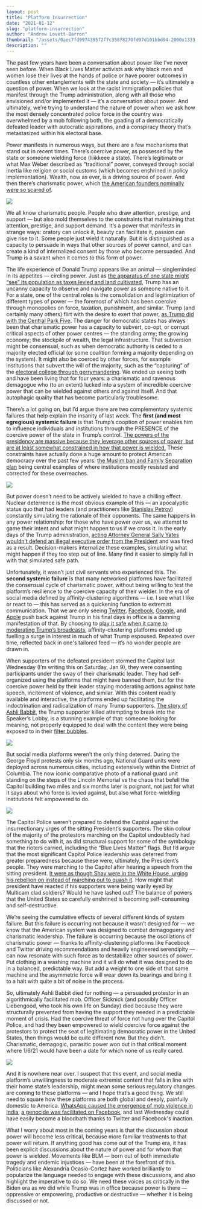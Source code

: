 ```yaml
---
layout: post
title: "Platform Insurrection"
date: "2021-01-12"
slug: "platform-insurrection"
author: "Andrew Lovett-Barron"
thumbnail: "/assets/0aec7fd9974395f2f7c35878270fd97d101bbd94-2000x1333.jpg"
description: ""
---
```


The past few years have been a conversation about power like I’ve never seen before. When Black Lives Matter activists ask why black men and women lose their lives at the hands of police or have poorer outcomes in countless other entanglements with the state and society — it’s ultimately a question of power. When we look at the racist immigration policies that manifest through the Trump administration, along with all those who envisioned and/or implemented it — it’s a conversation about power. And ultimately, we’re trying to understand the nature of power when we ask how the most densely concentrated police force in the country was overwhelmed by a mob following both, the goading of a democratically defeated leader with autocratic aspirations, and a conspiracy theory that’s metastasized within his electoral base.

  


Power manifests in numerous ways, but there are a few mechanisms that stand out in recent times. There’s coercive power, as possessed by the state or someone wielding force (liiikkeee a state). There’s legitimate or what Max Weber described as “traditional” power, conveyed through social inertia like religion or social customs (which becomes enshrined in policy implementation). Wealth, now as ever, is a driving source of power. And then there’s charismatic power, which [the American founders nominally were so scared of](https://avalon.law.yale.edu/18th_century/fed68.asp). 



![](/assets/893aa61619841565b6a023760c4871286be74f4b-1100x619.png)

We all know charismatic people. People who draw attention, prestige, and support — but also mold themselves to the constraints that maintaining that attention, prestige, and support demand. It’s a power that manifests in strange ways: oratory can unlock it, beauty can facilitate it, passion can give rise to it. Some people just wield it naturally. But it is distinguished as a capacity to persuade in ways that other sources of power cannot, and can create a kind of internalized consent by those who become persuaded. And Trump is a savant when it comes to this form of power.

  


The life experience of Donald Trump appears like an animal — singleminded in its appetites — circling power. Just as [the apparatus of one state might “see” its population as taxes levied and land cultivated](https://bookshop.org/a/19778/9780300246759), Trump has an uncanny capacity to observe and navigate power as someone native to it. For a state, one of the central roles is the consolidation and legitimization of different types of power — the foremost of which has been coercive through monopolies on force, taxation, punishment, and similar. Trump (and certainly many others) flirt with the desire to exert that power, [as Trump did with the Central Park Five](https://www.nytimes.com/2019/06/18/nyregion/central-park-five-trump.html). The danger for democratic states has always been that charismatic power has a capacity to subvert, co-opt, or corrupt critical aspects of other power centres — the standing army; the growing economy; the stockpile of wealth, the legal infrastructure. That subversion might be consensual, such as when democratic authority is ceded to a majority elected official (or some coalition forming a majority depending on the system). It might also be coerced by other forces, for example institutions that subvert the will of the majority, such as the “capturing” of the [electoral college through gerrymandering](https://fivethirtyeight.com/tag/the-gerrymandering-project/). We ended up seeing both and have been living that for four years: a charismatic and ravenous demagogue who (to an extent) lucked into a system of incredible coercive power that can be wielded against others and against itself. And that autophagic quality that has become particularly troublesome.

  


There’s a lot going on, but I’d argue there are two complementary systemic failures that help explain the insanity of last week. The **first (and most egregious) systemic failure** is that Trump’s cooption of power enables him to influence individuals and institutions through the PRESENCE of the coercive power of the state in Trump’s control. [The powers of the presidency are massive because they leverage other sources of power, but are at least somewhat constrained in how that power is wielded.](https://bookshop.org/a/19778/9780374175368) These constraints have actually done a huge amount to protect American democracy over the past few years: [the Muslim ban and Family Separation plan](https://www.lawfareblog.com/travel-ban-family-separations-malevolence-incompetence-carelessness) being central examples of where institutions mostly resisted and corrected for these overreaches.



![](/assets/9565af0848f4496527ad20e8cdec98fab54a07cb-2048x1366.png)



But power doesn’t need to be actively wielded to have a chilling effect. Nuclear deterrence is the most obvious example of this — an apocalyptic status quo that had leaders (and practitioners like [Stanislav Petrov](https://en.wikipedia.org/wiki/1983_Soviet_nuclear_false_alarm_incident)) constantly simulating the rationale of their opponents. The same happens in any power relationship: for those who have power over us, we attempt to game their intent and what might happen to us if we cross it. In the early days of the Trump administration, [acting Attorney General Sally Yates wouldn’t defend an illegal executive order from the President](https://www.newyorker.com/magazine/2017/05/29/why-sally-yates-stood-up-to-trump) and was fired as a result. Decision-makers internalize these examples, simulating what might happen if they too step out of line. Many find it easier to simply fall in with that simulated safe path.

  


Unfortunately, it wasn’t just civil servants who experienced this. The **second systemic failure** is that many networked platforms have facilitated the consensual cycle of charismatic power, without being willing to test the platform’s resilience to the coercive capacity of their wielder. In the era of social media defined by affinity-clustering algorithms — i.e. I see what I like or react to — this has served as a quickening function to extremist communication. That we are only seeing [Twitter](https://blog.twitter.com/en_us/topics/company/2020/suspension.html), [Facebook](https://www.nytimes.com/2021/01/07/technology/facebook-trump-ban.html), [Google](https://www.bbc.com/news/technology-55598887), and [Apple](https://www.buzzfeednews.com/article/ryanmac/apple-threatens-ban-parler) push back against Trump in his final days in office is a damning manifestation of that. By choosing to [play it safe when it came to moderating Trump’s broadcasts](https://www.nytimes.com/2020/06/05/technology/twitter-trump-facebook-moderation.html), affinity-clustering platforms ended up fuelling a surge in interest in much of what Trump espoused. Repeated over time, reflected back in one's tailored feed — it’s no wonder people are drawn in.

  


When supporters of the defeated president stormed the Capitol last Wednesday (I’m writing this on Saturday, Jan 9), they were consenting participants under the sway of their charismatic leader. They had self-organized using the platforms that might have banned them, but for the coercive power held by their leader staying moderating actions against hate speech, incitement of violence, and similar. With this content readily available and interactive, the platforms ended up facilitating the indoctrination and radicalization of many Trump supporters. [The story of Ashli Babbit](https://www.washingtonpost.com/dc-md-va/2021/01/09/ashli-babbitt-capitol-shooting-trump-qanon/), the Trump supporter killed attempting to break into the Speaker’s Lobby, is a stunning example of that: someone looking for meaning, not properly equipped to deal with the content they were being exposed to in their [filter bubbles](https://en.wikipedia.org/wiki/Filter_bubble).

  


![](/assets/fe506b456bc4c5190f06f83d2c903ed968b97b3f-1024x536.jpg)

But social media platforms weren’t the only thing deterred. During the George Floyd protests only six months ago, National Guard units were deployed across numerous cities, including extensively within the District of Columbia. The now iconic comparative photo of a national guard unit standing on the steps of the Lincoln Memorial vs the chaos that befell the Capitol building two miles and six months later is poignant, not just for what it says about who force is levied against, but also what force-wielding institutions felt empowered to do.

![](/assets/0aec7fd9974395f2f7c35878270fd97d101bbd94-2000x1333.jpg)

  


The Capitol Police weren’t prepared to defend the Capitol against the insurrectionary urges of the sitting President’s supporters. The skin colour of the majority of the protestors marching on the Capitol undoubtedly had something to do with it, as did structural support for some of the symbology that the rioters carried, including the “Blue Lives Matter” flags. But I’d argue that the most significant Capitol Police leadership was deterred from greater preparedness because these were, ultimately, the President’s people. They were marching to the Capitol after hearing a speech from the sitting president. [It were as though Shay were in the White House, urging his rebellion on instead of marching out to quash it](https://www.mountvernon.org/library/digitalhistory/digital-encyclopedia/article/shays-rebellion/). How might that president have reacted if his supporters were being warily eyed by Multicam clad soldiers? Would he have lashed out? The balance of powers that the United States so carefully enshrined is becoming self-consuming and self-destructive.

  


We’re seeing the cumulative effects of several different kinds of system failure. But this failure is occurring not because it wasn’t designed for — we know that the American system was designed to combat demagoguery and charismatic leadership. The failure is occurring because the oscillations of charismatic power — thanks to affinity-clustering platforms like Facebook and Twitter driving recommendations and heavily engineered serendipity — can now resonate with such force as to destabilize other sources of power. Put clothing in a washing machine and it will do what it was designed to do in a balanced, predictable way. But add a weight to one side of that same machine and the asymmetric force will wear down its bearings and bring it to a halt with quite a bit of noise in the process.

  


So, ultimately Ashli Babbit died for nothing — a persuaded protestor in an algorithmically facilitated mob. Officer Sicknick (and possibly Officer Liebengood, who took his own life on Sunday) died because they were structurally prevented from having the support they needed in a predictable moment of crisis. Had the coercive threat of force not hung over the Capitol Police, and had they been empowered to wield coercive force against the protestors to protect the seat of legitimating democratic power in the United States, then things would be quite different now. But they didn’t. Charismatic, demagogic, parasitic power won out in that critical moment where 1/6/21 would have been a date for which none of us really cared.

  


![](/assets/88d5343e2b9b93301b6f42977eba62e83e7459a0-466x463.png)

And it is nowhere near over. I suspect that this event, and social media platform’s unwillingness to moderate extremist content that falls in line with their home state’s leadership, might mean some serious regulatory changes are coming to these platforms — and I hope that’s a good thing. We still need to square how these platforms are both global and deeply, painfully domestic to America. [WhatsApp caused the emergence of mob violence in India](https://www.washingtonpost.com/politics/2020/02/21/how-misinformation-whatsapp-led-deathly-mob-lynching-india/), [a genocide was facilitated on Facebook](https://www.nytimes.com/2018/10/15/technology/myanmar-facebook-genocide.html), and last Wednesday could have easily become a bloodbath thanks to Twitter and Facebook's inaction.

What I worry about most in the coming years is that the discussion about power will become less critical, because more familiar treatments to that power will return. If anything good has come out of the Trump era, it has been explicit discussions about the nature of power and for whom that power is wielded. Movements like BLM — born out of both immediate tragedy and endemic injustices — have been at the forefront of this. Politicians like Alexandria Ocasio-Cortez have worked brilliantly to popularize the language needed to engage with these discussions, and also highlight the imperative to do so. We need these voices as critically in the Biden era as we did while Trump was in office because power is there — oppressive or empowering, productive or destructive — whether it is being discussed or not.
